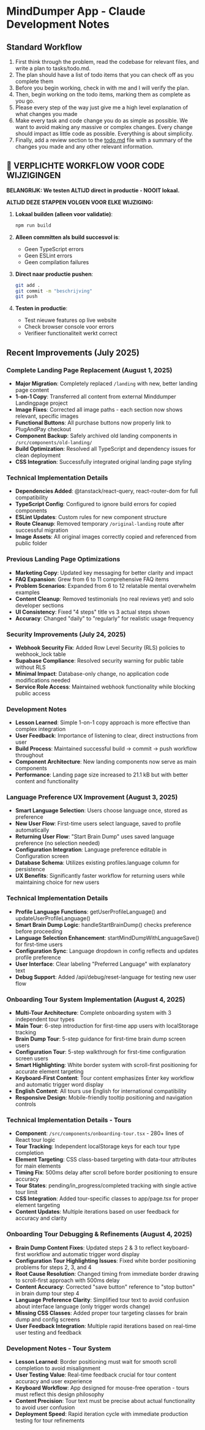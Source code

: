 # MindDumper App - Claude Development Notes
## Standard Workflow
1. First think through the problem, read the codebase for relevant files, and write a plan to tasks/todo.md.
2. The plan should have a list of todo items that you can check off as you complete them
3. Before you begin working, check in with me and I will verify the plan.
4. Then, begin working on the todo items, marking them as complete as you go.
5. Please every step of the way just give me a high level explanation of what changes you made
6. Make every task and code change you do as simple as possible. We want to avoid making any massive or complex changes. Every change should impact as little code as possible. Everything is about simplicity.
7. Finally, add a review section to the [todo.md](http://todo.md/) file with a summary of the changes you made and any other relevant information.

## 🚨 VERPLICHTE WORKFLOW VOOR CODE WIJZIGINGEN

**BELANGRIJK: We testen ALTIJD direct in productie - NOOIT lokaal.**

**ALTIJD DEZE STAPPEN VOLGEN VOOR ELKE WIJZIGING:**

1. **Lokaal builden (alleen voor validatie)**:
   ```bash
   npm run build
   ```
   
2. **Alleen committen als build succesvol is**:
   - Geen TypeScript errors
   - Geen ESLint errors  
   - Geen compilation failures
   
3. **Direct naar productie pushen**:
   ```bash
   git add .
   git commit -m "beschrijving"
   git push
   ```

4. **Testen in productie**:
   - Test nieuwe features op live website
   - Check browser console voor errors
   - Verifieer functionaliteit werkt correct

## Recent Improvements (July 2025)

### Complete Landing Page Replacement (August 1, 2025)
- **Major Migration**: Completely replaced `/landing` with new, better landing page content
- **1-on-1 Copy**: Transferred all content from external Minddumper Landingpage project
- **Image Fixes**: Corrected all image paths - each section now shows relevant, specific images
- **Functional Buttons**: All purchase buttons now properly link to PlugAndPay checkout
- **Component Backup**: Safely archived old landing components in `/src/components/old-landing/`
- **Build Optimization**: Resolved all TypeScript and dependency issues for clean deployment
- **CSS Integration**: Successfully integrated original landing page styling

### Technical Implementation Details
- **Dependencies Added**: @tanstack/react-query, react-router-dom for full compatibility
- **TypeScript Config**: Configured to ignore build errors for copied components
- **ESLint Updates**: Custom rules for new component structure
- **Route Cleanup**: Removed temporary `/original-landing` route after successful migration
- **Image Assets**: All original images correctly copied and referenced from public folder

### Previous Landing Page Optimizations
- **Marketing Copy**: Updated key messaging for better clarity and impact
- **FAQ Expansion**: Grew from 6 to 11 comprehensive FAQ items
- **Problem Scenarios**: Expanded from 6 to 12 relatable mental overwhelm examples  
- **Content Cleanup**: Removed testimonials (no real reviews yet) and solo developer sections
- **UI Consistency**: Fixed "4 steps" title vs 3 actual steps shown
- **Accuracy**: Changed "daily" to "regularly" for realistic usage frequency

### Security Improvements (July 24, 2025)
- **Webhook Security Fix**: Added Row Level Security (RLS) policies to webhook_lock table
- **Supabase Compliance**: Resolved security warning for public table without RLS
- **Minimal Impact**: Database-only change, no application code modifications needed
- **Service Role Access**: Maintained webhook functionality while blocking public access

### Development Notes
- **Lesson Learned**: Simple 1-on-1 copy approach is more effective than complex integration
- **User Feedback**: Importance of listening to clear, direct instructions from user
- **Build Process**: Maintained successful build → commit → push workflow throughout
- **Component Architecture**: New landing components now serve as main components
- **Performance**: Landing page size increased to 21.1 kB but with better content and functionality

### Language Preference UX Improvement (August 3, 2025)
- **Smart Language Selection**: Users choose language once, stored as preference
- **New User Flow**: First-time users select language, saved to profile automatically
- **Returning User Flow**: "Start Brain Dump" uses saved language preference (no selection needed)
- **Configuration Integration**: Language preference editable in Configuration screen
- **Database Schema**: Utilizes existing profiles.language column for persistence
- **UX Benefits**: Significantly faster workflow for returning users while maintaining choice for new users

### Technical Implementation Details
- **Profile Language Functions**: getUserProfileLanguage() and updateUserProfileLanguage()
- **Smart Brain Dump Logic**: handleStartBrainDump() checks preference before proceeding
- **Language Selection Enhancement**: startMindDumpWithLanguageSave() for first-time users
- **Configuration Sync**: Language dropdown in config reflects and updates profile preference
- **User Interface**: Clear labeling "Preferred Language" with explanatory text
- **Debug Support**: Added /api/debug/reset-language for testing new user flow

### Onboarding Tour System Implementation (August 4, 2025)
- **Multi-Tour Architecture**: Complete onboarding system with 3 independent tour types
- **Main Tour**: 6-step introduction for first-time app users with localStorage tracking
- **Brain Dump Tour**: 5-step guidance for first-time brain dump screen users
- **Configuration Tour**: 5-step walkthrough for first-time configuration screen users
- **Smart Highlighting**: White border system with scroll-first positioning for accurate element targeting
- **Keyboard-First Content**: Tour content emphasizes Enter key workflow and automatic trigger word display
- **English Content**: All tours use English for international compatibility
- **Responsive Design**: Mobile-friendly tooltip positioning and navigation controls

### Technical Implementation Details - Tours
- **Component**: `/src/components/onboarding-tour.tsx` - 280+ lines of React tour logic
- **Tour Tracking**: Independent localStorage keys for each tour type completion
- **Element Targeting**: CSS class-based targeting with data-tour attributes for main elements
- **Timing Fix**: 500ms delay after scroll before border positioning to ensure accuracy
- **Tour States**: pending/in_progress/completed tracking with single active tour limit
- **CSS Integration**: Added tour-specific classes to app/page.tsx for proper element targeting
- **Content Updates**: Multiple iterations based on user feedback for accuracy and clarity

### Onboarding Tour Debugging & Refinements (August 4, 2025)
- **Brain Dump Content Fixes**: Updated steps 2 & 3 to reflect keyboard-first workflow and automatic trigger word display
- **Configuration Tour Highlighting Issues**: Fixed white border positioning problems for steps 2, 3, and 4
- **Root Cause Resolution**: Changed timing from immediate border drawing to scroll-first approach with 500ms delay
- **Content Accuracy**: Corrected "save button" reference to "stop button" in brain dump tour step 4
- **Language Preference Clarity**: Simplified tour text to avoid confusion about interface language (only trigger words change)
- **Missing CSS Classes**: Added proper tour targeting classes for brain dump and config screens
- **User Feedback Integration**: Multiple rapid iterations based on real-time user testing and feedback

### Development Notes - Tour System
- **Lesson Learned**: Border positioning must wait for smooth scroll completion to avoid misalignment
- **User Testing Value**: Real-time feedback crucial for tour content accuracy and user experience
- **Keyboard Workflow**: App designed for mouse-free operation - tours must reflect this design philosophy
- **Content Precision**: Tour text must be precise about actual functionality to avoid user confusion
- **Deployment Speed**: Rapid iteration cycle with immediate production testing for tour refinements

